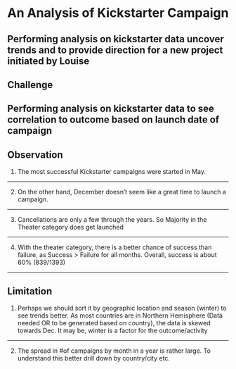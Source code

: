# An Analysis of Kickstarter Campaign
Performing analysis on kickstarter data uncover trends and to provide direction for a new project initiated by Louise
---
## Challenge
Performing analysis on kickstarter data to see correlation to outcome based on launch date of campaign 
---
Observation
---
1. The most successful Kickstarter campaigns were started in May. 
---
2. On the other hand, December  doesn’t seem like a great time to launch a campaign. 
---
3. Cancellations are only a few through the years. So Majority in the Theater category does get launched
---
4. With the theater category, there is a better chance of success than failure, as Success > Failure for all months. Overall, success is about 60% (839/1393)
---
Limitation
---
1. Perhaps we should sort it by geographic location and season (winter) to see trends better. As most countries are in Northern Hemisphere (Data needed OR  to be generated based on country), the data is skewed towards Dec. It may be, winter is a factor for the outcome/activity
---
2. The spread in #of campaigns by month in a year is rather large. To understand this better drill down by country/city etc. 
